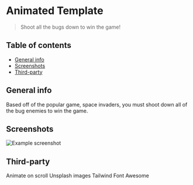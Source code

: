 # Animated Template
> Shoot all the bugs down to win the game!

## Table of contents
* [General info](#general-info)
* [Screenshots](#screenshots)
* [Third-party](#third-party)

## General info
Based off of the popular game, space invaders, you must shoot down all of the bug enemies to win the game. 

## Screenshots
![Example screenshot](./img/screenshot.png)

## Third-party
Animate on scroll
Unsplash images
Tailwind
Font Awesome
